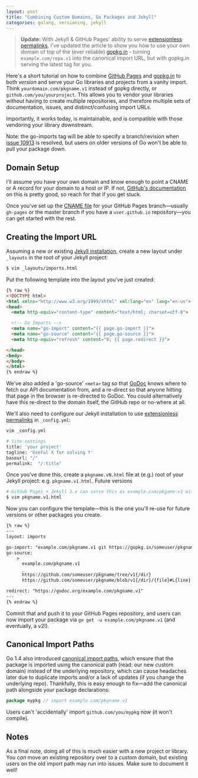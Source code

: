 ```yaml
---
layout: post
title: "Combining Custom Domains, Go Packages and Jekyll"
categories: golang, versioning, jekyll
---
```


> **Update:** With Jekyll & GitHub Pages' ability to serve [extensionless
> permalinks](http://jekyllrb.com/docs/permalinks/#extensionless-permalinks), I've updated the article
> to show you how to use your own domain of top of the (ever reliable) [gopkg.in](https://gopkg.in) -
> turning `example.com/repo.v1` into the canonical import URL, but with gopkg.in serving the latest
> tag for you.

Here's a short tutorial on how to combine [GitHub Pages]() and [gopkg.in]() to both *version* and
serve your Go libraries and projects from a vanity import. Think `yourdomain.com/pkgname.v1` instead
of gopkg directly, or `github.com/you/yourproject`. This allows you to vendor your libraries without
having to create multiple repositories, and therefore multiple sets of documentation, issues, and
distinct/confusing import URLs.

Importantly, it works today, is maintainable, and is compatible with those vendoring your library
downstream.

Note: the go-imports tag will be able to specify a branch/revision when [issue
10913](https://github.com/golang/go/issues/10913) is resolved, but users on older versions of Go
won't be able to pull your package down.

## Domain Setup

I'll assume you have your own domain and know enough to point a CNAME or A record
for your domain to a host or IP. If not, [GitHub's
documentation](https://help.github.com/articles/setting-up-a-custom-domain-with-github-pages/)
on this is pretty good, so reach for that if you get stuck.

Once you've set up the [CNAME
file](https://help.github.com/articles/adding-a-cname-file-to-your-repository/)
for your GitHub Pages branch&mdash;usually `gh-pages` or the master branch if you
have a `user.github.io` repository&mdash;you can get started with the rest.

## Creating the Import URL

Assuming a new or existing [Jekyll
installation](http://jekyllrb.com/docs/installation/), create a new layout under
`_layouts` in the root of your Jekyll project:

```sh
$ vim _layouts/imports.html
```

Put the following template into the layout you've just created:

```html
{% raw %}
<!DOCTYPE html>
<html xmlns="http://www.w3.org/1999/xhtml" xml:lang="en" lang="en-us">
<head>
  <meta http-equiv="content-type" content="text/html; charset=utf-8">

  <!-- Go Imports -->
  <meta name="go-import" content="{{ page.go-import }}">
  <meta name="go-source" content="{{ page.go-source }}">
  <meta http-equiv="refresh" content="0; {{ page.redirect }}">

</head>
<body>
</body>
</html>
{% endraw %}    
```

We've also added a 'go-source' `<meta>` tag so that
[GoDoc](https://github.com/golang/gddo/wiki/Source-Code-Links) knows where to
fetch our API documentation from, and a re-direct so that anyone hitting that
page in the browser is re-directed to GoDoc. You could alternatively
have this re-direct to the domain itself, the GitHub repo or no-where at all.

We'll also need to configure our Jekyll installation to use [extensionless
permalinks](http://jekyllrb.com/docs/permalinks/#extensionless-permalinks) in `_config.yml`:

```sh
vim _config.yml

# Site settings
title: 'your project'
tagline: 'Useful X for solving Y'
baseurl: "/" 
permalink:  "/:title"
```

Once you've done this, create a `pkgname.vN.html` file at (e.g.) root of your Jekyll project: e.g.
`pkgname.v1.html`. Future versions 


```sh
# GitHub Pages + Jekyll 3.x can serve this as example.com/pkgame.v1 without the extension.
$ vim pkgname.v1.html
```

Now you can configure the template&mdash;this is the one you'll re-use for future
versions or other packages you create.

```html
{% raw %}
---
layout: imports

go-import: "example.com/pkgname.v1 git https://gopkg.in/someuser/pkgname.v1"
go-source: 
    > 
      example.com/pkgname.v1
      _
      https://github.com/someuser/pkgname/tree/v1{/dir}
      https://github.com/someuser/pkgname/blob/v1{/dir}/{file}#L{line}

redirect: "https://godoc.org/example.com/pkgname.v1"
---
{% endraw %}
```

Commit that and push it to your GitHub Pages repository, and users can now import
your package via `go get -u example.com/pkgname.v1` (and eventually, a v2!).

## Canonical Import Paths

Go 1.4 also introduced [canonical import
paths](https://golang.org/doc/go1.4#canonicalimports), which ensure that the
package is imported using the canonical path (read: our new custom domain)
instead of the underlying repository, which can cause headaches later due to
duplicate imports and/or a lack of updates (if you change the underlying repo).
Thankfully, this is easy enough to fix&mdash;add the canonical path alongside
your package declarations:

```go
package mypkg // import example.com/pkgname.v1
```

Users can't 'accidentally' import `github.com/you/mypkg` now (it won't compile).

## Notes

As a final note, doing all of this is much easier with a new project or library. You *can*
move an existing repository over to a custom domain, but existing users on the
old import path may run into issues. Make sure to document it well!


